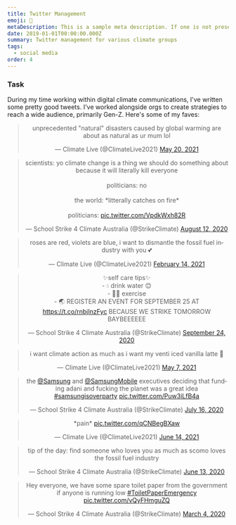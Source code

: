 ```yaml
---
title: Twitter Management
emoji: 🐣
metaDescription: This is a sample meta description. If one is not present in your page/project's front matter, the default metadata.desciption will be used instead.
date: 2019-01-01T00:00:00.000Z
summary: Twitter management for various climate groups
tags:
  - social media
order: 4
---
```


### Task
During my time working within digital climate communications, I've written some pretty good tweets. I've worked alongside orgs to create strategies to reach a wide audience, primarily Gen-Z. Here's some of my faves:

<div align="center">
<blockquote class="twitter-tweet"><p lang="en" dir="ltr">unprecedented &quot;natural&quot; disasters caused by global warming are about as natural as ur mum lol</p>&mdash; Climate Live (@ClimateLive2021) <a href="https://twitter.com/ClimateLive2021/status/1395342791069237259?ref_src=twsrc%5Etfw">May 20, 2021</a></blockquote> <script async src="https://platform.twitter.com/widgets.js" charset="utf-8"></script>
</div>

<div align="center">
<blockquote class="twitter-tweet"><p lang="en" dir="ltr">scientists: yo climate change is a thing we should do something about because it will literally kill everyone<br><br>politicians: no<br><br>the world: *litterally catches on fire*<br><br>politicians: <a href="https://t.co/VpdkWxh82R">pic.twitter.com/VpdkWxh82R</a></p>&mdash; School Strike 4 Climate Australia (@StrikeClimate) <a href="https://twitter.com/StrikeClimate/status/1293686172061798401?ref_src=twsrc%5Etfw">August 12, 2020</a></blockquote> <script async src="https://platform.twitter.com/widgets.js" charset="utf-8"></script>
</div>

<div align="center">
<blockquote class="twitter-tweet"><p lang="en" dir="ltr">roses are red, violets are blue, i want to dismantle the fossil fuel industry with you 💕</p>&mdash; Climate Live (@ClimateLive2021) <a href="https://twitter.com/ClimateLive2021/status/1360953470388301828?ref_src=twsrc%5Etfw">February 14, 2021</a></blockquote> <script async src="https://platform.twitter.com/widgets.js" charset="utf-8"></script>
</div>

<div align="center">
<blockquote class="twitter-tweet"><p lang="en" dir="ltr">✨self care tips✨<br> - 💧 drink water 😊<br> - 🏃‍♂️ exercise<br> - 🌏 REGISTER AN EVENT FOR SEPTEMBER 25 AT <a href="https://t.co/rnbjInzFyc">https://t.co/rnbjInzFyc</a> BECAUSE WE STRIKE TOMORROW BAYBEEEEEE</p>&mdash; School Strike 4 Climate Australia (@StrikeClimate) <a href="https://twitter.com/StrikeClimate/status/1308920331890036738?ref_src=twsrc%5Etfw">September 24, 2020</a></blockquote> <script async src="https://platform.twitter.com/widgets.js" charset="utf-8"></script>
</div>

<div align="center">
<blockquote class="twitter-tweet"><p lang="en" dir="ltr">i want climate action as much as i want my venti iced vanilla latte 💅</p>&mdash; Climate Live (@ClimateLive2021) <a href="https://twitter.com/ClimateLive2021/status/1390684316900872192?ref_src=twsrc%5Etfw">May 7, 2021</a></blockquote> <script async src="https://platform.twitter.com/widgets.js" charset="utf-8"></script>
</div>

<div align="center">
<blockquote class="twitter-tweet"><p lang="en" dir="ltr">the <a href="https://twitter.com/Samsung?ref_src=twsrc%5Etfw">@Samsung</a> and <a href="https://twitter.com/SamsungMobile?ref_src=twsrc%5Etfw">@SamsungMobile</a> executives deciding that funding adani and fucking the planet was a great idea <a href="https://twitter.com/hashtag/samsungisoverparty?src=hash&amp;ref_src=twsrc%5Etfw">#samsungisoverparty</a> <a href="https://t.co/Puw3iLfB4a">pic.twitter.com/Puw3iLfB4a</a></p>&mdash; School Strike 4 Climate Australia (@StrikeClimate) <a href="https://twitter.com/StrikeClimate/status/1283555874267512832?ref_src=twsrc%5Etfw">July 16, 2020</a></blockquote> <script async src="https://platform.twitter.com/widgets.js" charset="utf-8"></script>
</div>

<div align="center">
<blockquote class="twitter-tweet"><p lang="en" dir="ltr">*pain* <a href="https://t.co/qCNBegBXaw">pic.twitter.com/qCNBegBXaw</a></p>&mdash; Climate Live (@ClimateLive2021) <a href="https://twitter.com/ClimateLive2021/status/1404351020478525443?ref_src=twsrc%5Etfw">June 14, 2021</a></blockquote> <script async src="https://platform.twitter.com/widgets.js" charset="utf-8"></script>
</div>

<div align="center">
<blockquote class="twitter-tweet"><p lang="en" dir="ltr">tip of the day: find someone who loves you as much as scomo loves the fossil fuel industry</p>&mdash; School Strike 4 Climate Australia (@StrikeClimate) <a href="https://twitter.com/StrikeClimate/status/1271749448012455936?ref_src=twsrc%5Etfw">June 13, 2020</a></blockquote> <script async src="https://platform.twitter.com/widgets.js" charset="utf-8"></script>
</div>

<div align="center">
<blockquote class="twitter-tweet"><p lang="en" dir="ltr">Hey everyone, we have some spare toilet paper from the government if anyone is running low <a href="https://twitter.com/hashtag/ToiletPaperEmergency?src=hash&amp;ref_src=twsrc%5Etfw">#ToiletPaperEmergency</a> <a href="https://t.co/vQyFHmguZQ">pic.twitter.com/vQyFHmguZQ</a></p>&mdash; School Strike 4 Climate Australia (@StrikeClimate) <a href="https://twitter.com/StrikeClimate/status/1235351224683122688?ref_src=twsrc%5Etfw">March 4, 2020</a></blockquote> <script async src="https://platform.twitter.com/widgets.js" charset="utf-8"></script>
</div>

<br>
